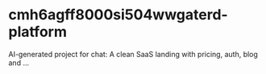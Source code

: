 # cmh6agff8000si504wwgaterd-platform
AI-generated project for chat: A clean SaaS landing with pricing, auth, blog and ...
